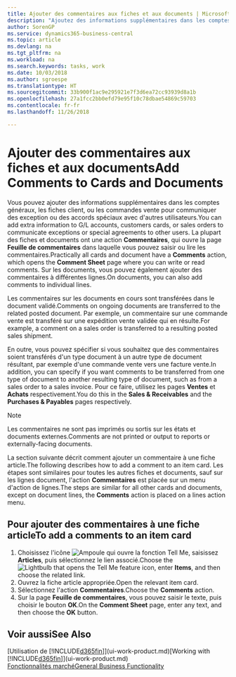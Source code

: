 ```yaml
---
title: Ajouter des commentaires aux fiches et aux documents | Microsoft Docs
description: "Ajoutez des informations supplémentaires dans les comptes, les fiches client, ou les commandes vente pour communiquer des accords, tels qu'un prix spécial ou un mode de livraison, pour d'autres utilisateurs."
author: SorenGP
ms.service: dynamics365-business-central
ms.topic: article
ms.devlang: na
ms.tgt_pltfrm: na
ms.workload: na
ms.search.keywords: tasks, work
ms.date: 10/03/2018
ms.author: sgroespe
ms.translationtype: HT
ms.sourcegitcommit: 33b900f1ac9e295921e7f3d6ea72cc93939d8a1b
ms.openlocfilehash: 27a1fcc2bb0efd79e95f10c78dbae54869c59703
ms.contentlocale: fr-fr
ms.lasthandoff: 11/26/2018

---
```

# <a name="add-comments-to-cards-and-documents"></a><span data-ttu-id="2c879-103">Ajouter des commentaires aux fiches et aux documents</span><span class="sxs-lookup"><span data-stu-id="2c879-103">Add Comments to Cards and Documents</span></span>
<span data-ttu-id="2c879-104">Vous pouvez ajouter des informations supplémentaires dans les comptes généraux, les fiches client, ou les commandes vente pour communiquer des exception ou des accords spéciaux avec d'autres utilisateurs.</span><span class="sxs-lookup"><span data-stu-id="2c879-104">You can add extra information to G/L accounts, customers cards, or sales orders to communicate exceptions or special agreements to other users.</span></span>
<span data-ttu-id="2c879-105">La plupart des fiches et documents ont une action **Commentaires**, qui ouvre la page **Feuille de commentaires** dans laquelle vous pouvez saisir ou lire les commentaires.</span><span class="sxs-lookup"><span data-stu-id="2c879-105">Practically all cards and document have a **Comments** action, which opens the **Comment Sheet** page where you can write or read comments.</span></span> <span data-ttu-id="2c879-106">Sur les documents, vous pouvez également ajouter des commentaires à différentes lignes.</span><span class="sxs-lookup"><span data-stu-id="2c879-106">On documents, you can also add comments to individual lines.</span></span>

<span data-ttu-id="2c879-107">Les commentaires sur les documents en cours sont transférées dans le document validé.</span><span class="sxs-lookup"><span data-stu-id="2c879-107">Comments on ongoing documents are transferred to the related posted document.</span></span> <span data-ttu-id="2c879-108">Par exemple, un commentaire sur une commande vente est transféré sur une expédition vente validée qui en résulte.</span><span class="sxs-lookup"><span data-stu-id="2c879-108">For example, a comment on a sales order is transferred to a resulting posted sales shipment.</span></span>

<span data-ttu-id="2c879-109">En outre, vous pouvez spécifier si vous souhaitez que des commentaires soient transférés d'un type document à un autre type de document résultant, par exemple d'une commande vente vers une facture vente.</span><span class="sxs-lookup"><span data-stu-id="2c879-109">In addition, you can specify if you want comments to be transferred from one type of document to another resulting type of document, such as from a sales order to a sales invoice.</span></span> <span data-ttu-id="2c879-110">Pour ce faire, utilisez les pages **Ventes** et **Achats** respectivement.</span><span class="sxs-lookup"><span data-stu-id="2c879-110">You do this in the **Sales & Receivables** and the **Purchases & Payables** pages respectively.</span></span>

> [!NOTE]
> <span data-ttu-id="2c879-111">Les commentaires ne sont pas imprimés ou sortis sur les états et documents externes.</span><span class="sxs-lookup"><span data-stu-id="2c879-111">Comments are not printed or output to reports or externally-facing documents.</span></span>

<span data-ttu-id="2c879-112">La section suivante décrit comment ajouter un commentaire à une fiche article.</span><span class="sxs-lookup"><span data-stu-id="2c879-112">The following describes how to add a comment to an item card.</span></span> <span data-ttu-id="2c879-113">Les étapes sont similaires pour toutes les autres fiches et documents, sauf sur les lignes document, l'action **Commentaires** est placée sur un menu d'action de lignes.</span><span class="sxs-lookup"><span data-stu-id="2c879-113">The steps are similar for all other cards and documents, except on document lines, the **Comments** action is placed on a lines action menu.</span></span>

## <a name="to-add-a-comments-to-an-item-card"></a><span data-ttu-id="2c879-114">Pour ajouter des commentaires à une fiche article</span><span class="sxs-lookup"><span data-stu-id="2c879-114">To add a comments to an item card</span></span>
1. <span data-ttu-id="2c879-115">Choisissez l'icône ![Ampoule qui ouvre la fonction Tell Me](media/ui-search/search_small.png "Dites-moi ce que vous voulez faire"), saisissez **Articles**, puis sélectionnez le lien associé.</span><span class="sxs-lookup"><span data-stu-id="2c879-115">Choose the ![Lightbulb that opens the Tell Me feature](media/ui-search/search_small.png "Tell me what you want to do") icon, enter **Items**, and then choose the related link.</span></span>
2. <span data-ttu-id="2c879-116">Ouvrez la fiche article appropriée.</span><span class="sxs-lookup"><span data-stu-id="2c879-116">Open the relevant item card.</span></span>
3. <span data-ttu-id="2c879-117">Sélectionnez l'action **Commentaires**.</span><span class="sxs-lookup"><span data-stu-id="2c879-117">Choose the **Comments** action.</span></span>
4. <span data-ttu-id="2c879-118">Sur la page **Feuille de commentaires**, vous pouvez saisir le texte, puis choisir le bouton **OK**.</span><span class="sxs-lookup"><span data-stu-id="2c879-118">On the **Comment Sheet** page, enter any text, and then choose the **OK** button.</span></span>

## <a name="see-also"></a><span data-ttu-id="2c879-119">Voir aussi</span><span class="sxs-lookup"><span data-stu-id="2c879-119">See Also</span></span>
<span data-ttu-id="2c879-120">[Utilisation de [!INCLUDE[d365fin](includes/d365fin_md.md)]](ui-work-product.md)</span><span class="sxs-lookup"><span data-stu-id="2c879-120">[Working with [!INCLUDE[d365fin](includes/d365fin_md.md)]](ui-work-product.md)</span></span>  
[<span data-ttu-id="2c879-121">Fonctionnalités marché</span><span class="sxs-lookup"><span data-stu-id="2c879-121">General Business Functionality</span></span>](ui-across-business-areas.md)

